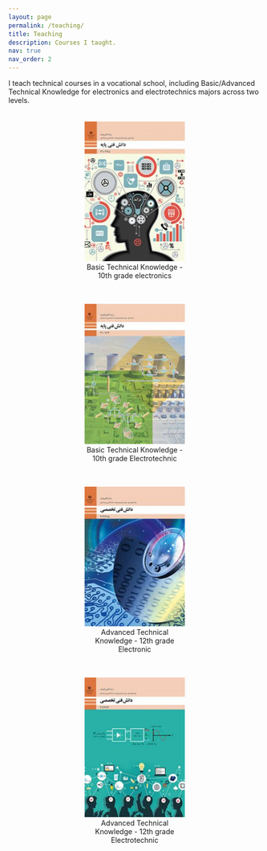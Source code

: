 ```yaml
---
layout: page
permalink: /teaching/
title: Teaching
description: Courses I taught.
nav: true
nav_order: 2
---
```


I teach technical courses in a vocational school, including Basic/Advanced Technical Knowledge for electronics and electrotechnics majors across two levels.

<div style="display: flex; flex-wrap: wrap; gap: 20px; justify-content: center; margin-top: 20px;">

  <figure style="width: 200px; text-align: center;">
    <img src="/assets/img/Course-1.jpg" alt="Photo 1" style="width: 100%; height: auto;">
    <figcaption>Basic Technical Knowledge - 10th grade electronics</figcaption>
  </figure>

  <figure style="width: 200px; text-align: center;">
    <img src="/assets/img/Course-2.jpg" alt="Photo 2" style="width: 100%; height: auto;">
    <figcaption>Basic Technical Knowledge - 10th grade Electrotechnic</figcaption>
  </figure>

  <figure style="width: 200px; text-align: center;">
    <img src="/assets/img/Course-3.jpg" alt="Photo 3" style="width: 100%; height: auto;">
    <figcaption>Advanced Technical Knowledge - 12th grade Electronic</figcaption>
  </figure>

  <figure style="width: 200px; text-align: center;">
    <img src="/assets/img/Course-4.jpg" alt="Photo 4" style="width: 100%; height: auto;">
    <figcaption>Advanced Technical Knowledge - 12th grade Electrotechnic</figcaption>
  </figure>

</div>